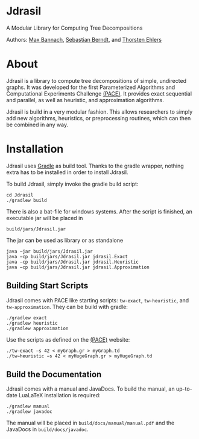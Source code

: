 # Jdrasil
A Modular Library for Computing Tree Decompositions

Authors: [Max Bannach](http://www.tcs.uni-luebeck.de/de/mitarbeiter/bannach/), [Sebastian Berndt](http://www.tcs.uni-luebeck.de/de/mitarbeiter/berndt/), and [Thorsten Ehlers](http://www.zs.informatik.uni-kiel.de/de/mitarbeiter)

# About
Jdrasil is a library to compute tree decompositions of simple, undirected graphs. It was developed for the first Parameterized Algorithms and Computational Experiments Challenge [(PACE)](https://pacechallenge.wordpress.com). It provides exact sequential and parallel, as well as heuristic, and approximation algorithms.

Jdrasil is build in a very modular fashion. This allows researchers to simply add new algorithms, heuristics, or preprocessing routines, which can then be combined in any way.

# Installation
Jdrasil uses [Gradle](https://gradle.org) as build tool. Thanks to the gradle wrapper, nothing extra has to be installed in order to install Jdrasil.

To build Jdrasil, simply invoke the gradle build script:
```
cd Jdrasil
./gradlew build
```
There is also a bat-file for windows systems. After the script is finished, an executable jar will be placed in 
```
build/jars/Jdrasil.jar
```
The jar can be used as library or as standalone
```
java −jar build/jars/Jdrasil.jar
java −cp build/jars/Jdrasil.jar jdrasil.Exact
java −cp build/jars/Jdrasil.jar jdrasil.Heuristic
java −cp build/jars/Jdrasil.jar jdrasil.Approximation
```

## Building Start Scripts
Jdrasil comes with PACE like starting scripts: `tw-exact`, `tw-heuristic`, and `tw-approximation`. They can be build with gradle:
```
./gradlew exact
./gradlew heuristic
./gradlew approximation
```
Use the scripts as defined on the [(PACE)](https://pacechallenge.wordpress.com) website:
```
./tw−exact −s 42 < myGraph.gr > myGraph.td
./tw−heuristic −s 42 < myHugeGraph.gr > myHugeGraph.td
```

## Build the Documentation
Jdrasil comes with a manual and JavaDocs. To build the manual, an up-to-date LuaLaTeX installation is required:
```
./gradlew manual
./gradlew javadoc
```
The manual will be placed in `build/docs/manual/manual.pdf` and the JavaDocs in `build/docs/javadoc`.


